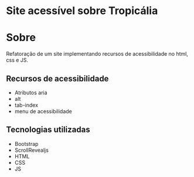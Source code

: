 # Site acessível sobre Tropicália
 # Sobre
 Refatoração de um site implementando recursos de acessibilidade no html, css e JS.
 ## Recursos de acessibilidade
 - Atributos aria
 - alt
 - tab-index
 - menu de acessibilidade
 ## Tecnologias utilizadas
 - Bootstrap
 - ScrollRevealjs
 - HTML
 - CSS
 - JS
